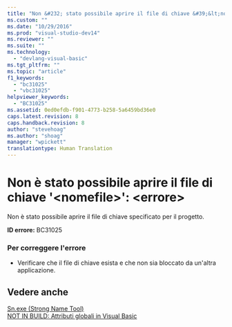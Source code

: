 ```yaml
---
title: "Non &#232; stato possibile aprire il file di chiave &#39;&lt;nomefile&gt;&#39;: &lt;errore&gt; | Microsoft Docs"
ms.custom: ""
ms.date: "10/29/2016"
ms.prod: "visual-studio-dev14"
ms.reviewer: ""
ms.suite: ""
ms.technology: 
  - "devlang-visual-basic"
ms.tgt_pltfrm: ""
ms.topic: "article"
f1_keywords: 
  - "bc31025"
  - "vbc31025"
helpviewer_keywords: 
  - "BC31025"
ms.assetid: 0ed0efdb-f901-4773-b258-5a6459bd36e0
caps.latest.revision: 8
caps.handback.revision: 8
author: "stevehoag"
ms.author: "shoag"
manager: "wpickett"
translationtype: Human Translation
---
```

# Non &#232; stato possibile aprire il file di chiave &#39;&lt;nomefile&gt;&#39;: &lt;errore&gt;
Non è stato possibile aprire il file di chiave specificato per il progetto.  
  
 **ID errore:** BC31025  
  
### Per correggere l'errore  
  
-   Verificare che il file di chiave esista e che non sia bloccato da un'altra applicazione.  
  
## Vedere anche  
 [Sn.exe \(Strong Name Tool\)](../Topic/Sn.exe%20\(Strong%20Name%20Tool\).md)   
 [NOT IN BUILD: Attributi globali in Visual Basic](http://msdn.microsoft.com/it-it/253a32d8-1531-4504-b687-088554ab71d2)
